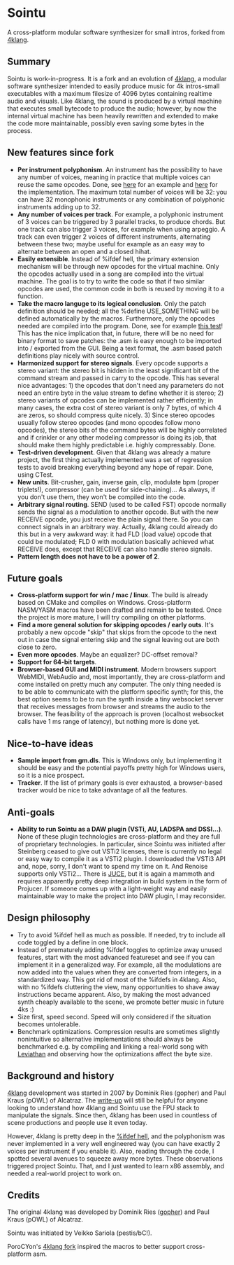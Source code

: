 # Sointu
A cross-platform modular software synthesizer for small intros, forked from
[4klang](https://github.com/hzdgopher/4klang).

Summary
-------

Sointu is work-in-progress. It is a fork and an evolution of [4klang]( 
https://github.com/hzdgopher/4klang), a modular software synthesizer intended 
to easily produce music for 4k intros-small executables with a maximum 
filesize of 4096 bytes containing realtime audio and visuals. Like 4klang, the
 sound is produced by a virtual machine that executes small bytecode to 
produce the audio; however, by now the internal virtual machine has been 
heavily rewritten and extended to make the code more maintainable, possibly 
even saving some bytes in the process. 

New features since fork
-----------------------
  - **Per instrument polyphonism**. An instrument has the possibility to 
    have any number of voices, meaning in practice that multiple voices can
    reuse the same opcodes. Done, see [here](tests/test_polyphony.asm) for an 
    example and [here](src/opcodes/flowcontrol.asm) for the implementation. The 
    maximum total number of voices will be 32: you can have 32 monophonic 
    instruments or any combination of polyphonic instruments adding up to 32. 
  - **Any number of voices per track**. For example, a polyphonic instrument of 
    3 voices can be triggered by 3 parallel tracks, to produce chords. But one 
    track can also trigger 3 voices, for example when using arpeggio. A track 
    can even trigger 2 voices of different instruments, alternating between 
    these two; maybe useful for example as an easy way to alternate between an 
    open and a closed hihat.
  - **Easily extensible**. Instead of %ifdef hell, the primary extension
    mechanism will be through new opcodes for the virtual machine. Only the
    opcodes actually used in a song are compiled into the virtual machine. The
    goal is to try to write the code so that if two similar opcodes are used,
    the common code in both is reused by moving it to a function.
  - **Take the macro languge to its logical conclusion**. Only the patch
    definition should be needed; all the %define USE_SOMETHING will be
    defined automatically by the macros. Furthermore, only the opcodes needed
    are compiled into the program. Done, see for example
    [this test](tests/test_oscillat_trisaw.asm)! This has the nice implication that,
    in future, there will be no need for binary format to save patches: the .asm
    is easy enough to be imported into / exported from the GUI. Being a text
    format, the .asm based patch definitions play nicely with source control.
  - **Harmonized support for stereo signals**. Every opcode supports a stereo 
    variant: the stereo bit is hidden in the least significant bit of the 
    command stream and passed in carry to the opcode. This has several nice 
    advantages: 1) the opcodes that don't need any parameters do not need an 
    entire byte in the value stream to define whether it is stereo; 2) stereo 
    variants of opcodes can be implemented rather efficiently; in many cases, 
    the extra cost of stereo variant is only 7 bytes, of which 4 are zeros, so
    should compress quite nicely. 3) Since stereo opcodes usually follow stereo
    opcodes (and mono opcodes follow mono opcodes), the stereo bits of the
    command bytes will be highly correlated and if crinkler or any other
    modeling compressor is doing its job, that should make them highly
    predictable i.e. highly compressably. Done.
  - **Test-driven development**. Given that 4klang was already a mature project, 
    the first thing actually implemented was a set of regression tests to avoid 
    breaking everything beyond any hope of repair. Done, using CTest.
  - **New units**. Bit-crusher, gain, inverse gain, clip, modulate bpm
    (proper triplets!), compressor (can be used for side-chaining)... As 
    always, if you don't use them, they won't be compiled into the code.
  - **Arbitrary signal routing**. SEND (used to be called FST) opcode normally 
    sends the signal as a modulation to another opcode. But with the new 
    RECEIVE opcode, you just receive the plain signal there. So you can connect
    signals in an arbitrary way. Actually, 4klang could already do this but in
    a very awkward way: it had FLD (load value) opcode that could be modulated;
    FLD 0 with modulation basically achieved what RECEIVE does, except that
    RECEIVE can also handle stereo signals.
  - **Pattern length does not have to be a power of 2**.

Future goals
------------

  - **Cross-platform support for win / mac / linux**. The build is already based 
    on CMake and compiles on Windows. Cross-platform NASM/YASM macros have been
    drafted and remain to be tested. Once the project is more mature, I will 
    try compiling on other platforms.
  - **Find a more general solution for skipping opcodes / early outs**. It's 
    probably a new opcode "skip" that skips from the opcode to the next out in
    case the signal entering skip and the signal leaving out are both close to
    zero.
  - **Even more opcodes**. Maybe an equalizer? DC-offset removal?
  - **Support for 64-bit targets**.
  - **Browser-based GUI and MIDI instrument**. Modern browsers support WebMIDI,
     WebAudio and, most importantly, they are cross-platform and come installed
     on pretty much any computer. The only thing needed is to be able to
     communicate with the platform specific synth; for this, the best
     option seems to be to run the synth inside a tiny websocket server that
     receives messages from browser and streams the audio to the  browser. 
     The feasibility of the approach is proven (localhost websocket calls
     have 1 ms range of latency), but nothing more is done yet.

Nice-to-have ideas
------------------

  - **Sample import from gm.dls**. This is Windows only, but implementing it 
    should be easy and the potential payoffs pretty high for Windows users, so 
    it is a nice prospect.
  - **Tracker**. If the list of primary goals is ever exhausted, a browser-based
    tracker would be nice to take advantage of all the features.

Anti-goals
----------
  - **Ability to run Sointu as a DAW plugin (VSTi, AU, LADSPA and DSSI...)**.
    None of these plugin technologies are cross-platform and they are full of 
    proprietary technologies. In particular, since Sointu was initiated after 
    Steinberg ceased to give out VSTi2 licenses, there is currently no legal or 
    easy way to compile it as a VSTi2 plugin. I downloaded the VSTi3 API and,
    nope, sorry, I don't want to spend my time on it. And Renoise supports only
    VSTi2... There is [JUCE](https://juce.com/), but it is again a mammoth and
    requires apparently pretty deep integration in build system in the form of
    Projucer. If someone comes up with a light-weight way and easily
    maintainable way to make the project into DAW plugin, I may reconsider.

Design philosophy
-----------------

  - Try to avoid %ifdef hell as much as possible. If needed, try to include all
    code toggled by a define in one block.
  - Instead of prematurely adding %ifdef toggles to optimize away unused 
    features, start with the most advanced featureset and see if you can 
    implement it in a generalized way. For example, all the modulations are 
    now added into the values when they are converted from integers, in a
    standardized way. This got rid of most of the %ifdefs in 4klang. Also, with
    no %ifdefs cluttering the view, many opportunities to shave away
    instructions became apparent. Also, by making the most advanced synth
    cheaply available to the scene, we promote better music in future 4ks :)
  - Size first, speed second. Speed will only considered if the situation 
    becomes untolerable.
  - Benchmark optimizations. Compression results are sometimes slightly 
    nonintuitive so alternative implementations should always be benchmarked
    e.g. by compiling and linking a real-world song with [Leviathan](https://github.com/armak/Leviathan-2.0)
    and observing how the optimizations
    affect the byte size.

Background and history
----------------------

[4klang](https://github.com/hzdgopher/4klang) development was started in 2007 
by Dominik Ries (gopher) and Paul Kraus (pOWL) of Alcatraz. The [write-up](
http://zine.bitfellas.org/article.php?zine=14&id=35) will still be helpful for
 anyone looking to understand how 4klang and Sointu use the FPU stack to 
manipulate the signals. Since then, 4klang has been used in countless of scene
 productions and people use it even today.

However, 4klang is pretty deep in the [%ifdef hell](https://www.cqse.eu/en/blog/living-in-the-ifdef-hell/), 
and the polyphonism was never implemented in a very well engineered way (you 
can have exactly 2 voices per instrument if you enable it). Also, reading 
through the code, I spotted several avenues to squeeze away more bytes. These 
observations triggered project Sointu. That, and I just wanted to learn x86 
assembly, and needed a real-world project to work on. 

Credits
-------

The original 4klang was developed by Dominik Ries ([gopher](https://github.com/hzdgopher/4klang)) and Paul Kraus 
(pOWL) of Alcatraz.

Sointu was initiated by Veikko Sariola (pestis/bC!).

PoroCYon's [4klang fork](https://github.com/PoroCYon/4klang) inspired the macros
to better support cross-platform asm.